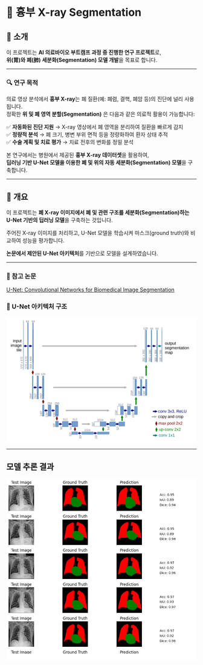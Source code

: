 # 🚀 흉부 X-ray Segmentation

## 📌 소개  
이 프로젝트는 **AI 의료바이오 부트캠프 과정 중 진행한 연구 프로젝트**로,  
**위(胃)와 폐(肺) 세분화(Segmentation) 모델 개발**을 목표로 합니다.  

---

### 🔍 연구 목적
의료 영상 분석에서 **흉부 X-ray**는 폐 질환(예: 폐렴, 결핵, 폐암 등)의 진단에 널리 사용됩니다.  
정확한 **위 및 폐 영역 분할(Segmentation)** 은 다음과 같은 의료적 활용이 가능합니다:

✅ **자동화된 진단 지원** → X-ray 영상에서 폐 영역을 분리하여 질환을 빠르게 감지  
✅ **정량적 분석** → 폐 크기, 병변 부위 면적 등을 정량화하여 환자 상태 추적  
✅ **수술 계획 및 치료 평가** → 치료 전후의 변화를 정밀 분석  

본 연구에서는 병원에서 제공된 **흉부 X-ray 데이터셋**을 활용하여,  
**딥러닝 기반 U-Net 모델을 이용한 폐 및 위의 자동 세분화(Segmentation) 모델**을 구축합니다.

---

## 📝 개요
이 프로젝트는 **폐 X-ray 이미지에서 폐 및 관련 구조를 세분화(Segmentation)하는 U-Net 기반의 딥러닝 모델**을 구축하는 것입니다.  

주어진 X-ray 이미지를 처리하고, U-Net 모델을 학습시켜 마스크(ground truth)와 비교하여 성능을 평가합니다.

**논문에서 제안된 U-Net 아키텍처**를 기반으로 모델을 설계하였습니다.

---

### 📖 참고 논문
[U-Net: Convolutional Networks for Biomedical Image Segmentation](https://arxiv.org/abs/1505.04597)  

### 📌 U-Net 아키텍처 구조
![U-Net 아키텍처](./etc/unet_architecture.png)


---
## 모델 추론 결과
![output](./etc/output.png)